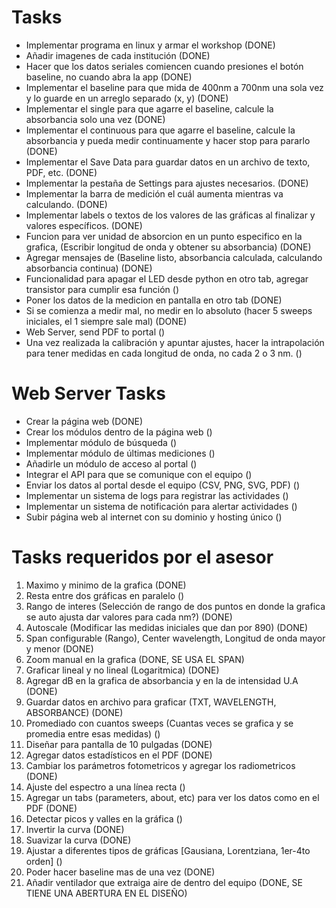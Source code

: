 # Tasks 
- Implementar programa en linux y armar el workshop (DONE)
- Añadir imagenes de cada institución (DONE)
- Hacer que los datos seriales comiencen cuando presiones el botón baseline, no cuando abra la app (DONE)
- Implementar el baseline para que mida de 400nm a 700nm una sola vez y lo guarde en un arreglo separado (x, y) (DONE)
- Implementar el single para que agarre el baseline, calcule la absorbancia solo una vez (DONE)
- Implementar el continuous para que agarre el baseline, calcule la absorbancia y pueda medir continuamente y hacer stop para pararlo (DONE)
- Implementar el Save Data para guardar datos en un archivo de texto, PDF, etc. (DONE)
- Implementar la pestaña de Settings para ajustes necesarios. (DONE)
- Implementar la barra de medición el cuál aumenta mientras va calculando. (DONE)
- Implementar labels o textos de los valores de las gráficas al finalizar y valores específicos. (DONE)
- Funcion para ver unidad de absorcion en un punto especifico en la grafica, (Escribir longitud de onda y obtener su absorbancia) (DONE)
- Agregar mensajes de (Baseline listo, absorbancia calculada, calculando absorbancia continua) (DONE)
- Funcionalidad para apagar el LED desde python en otro tab, agregar transistor para cumplir esa función ()
- Poner los datos de la medicion en pantalla en otro tab (DONE)
- Si se comienza a medir mal, no medir en lo absoluto (hacer 5 sweeps iniciales, el 1 siempre sale mal) (DONE)
- Web Server, send PDF to portal ()
- Una vez realizada la calibración y apuntar ajustes, hacer la intrapolación para tener medidas en cada longitud de onda, no cada 2 o 3 nm. ()

# Web Server Tasks
- Crear la página web (DONE)
- Crear los módulos dentro de la página web ()
- Implementar módulo de búsqueda ()
- Implementar módulo de últimas mediciones ()
- Añadirle un módulo de acceso al portal ()
- Integrar el API para que se comunique con el equipo ()
- Enviar los datos al portal desde el equipo (CSV, PNG, SVG, PDF) ()
- Implementar un sistema de logs para registrar las actividades ()
- Implementar un sistema de notificación para alertar actividades ()
- Subir página web al internet con su dominio y hosting único ()

# Tasks requeridos por el asesor
1. Maximo y minimo de la grafica (DONE) 
2. Resta entre dos gráficas en paralelo ()
3. Rango de interes (Selección de rango de dos puntos en donde la grafica se auto ajusta dar valores para cada nm?) (DONE)
4. Autoscale (Modificar las medidas iniciales que dan por 890) (DONE)
5. Span configurable (Rango), Center wavelength, Longitud de onda mayor y menor (DONE)
6. Zoom manual en la grafica (DONE, SE USA EL SPAN)
7. Graficar lineal y no lineal (Logaritmica) (DONE)
8. Agregar dB en la grafica de absorbancia y en la de intensidad U.A (DONE)
9. Guardar datos en archivo para graficar (TXT, WAVELENGTH, ABSORBANCE) (DONE)
10. Promediado con cuantos sweeps (Cuantas veces se grafica y se promedia entre esas medidas) ()
11. Diseñar para pantalla de 10 pulgadas (DONE)
12. Agregar datos estadísticos en el PDF (DONE)
13. Cambiar los parámetros fotometricos y agregar los radiometricos (DONE)
14. Ajuste del espectro a una línea recta ()
15. Agregar un tabs (parameters, about, etc) para ver los datos como en el PDF (DONE)
16. Detectar picos y valles en la gráfica ()
17. Invertir la curva (DONE)
18. Suavizar la curva (DONE)
19. Ajustar a diferentes tipos de gráficas [Gausiana, Lorentziana, 1er-4to orden] ()
20. Poder hacer baseline mas de una vez (DONE)
21. Añadir ventilador que extraiga aire de dentro del equipo (DONE, SE TIENE UNA ABERTURA EN EL DISEÑO)
